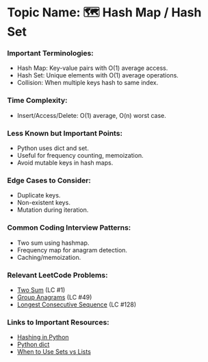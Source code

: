 # Topic Name: 🗺️ Hash Map / Hash Set

### Important Terminologies:
- Hash Map: Key-value pairs with O(1) average access.
- Hash Set: Unique elements with O(1) average operations.
- Collision: When multiple keys hash to same index.

### Time Complexity:
- Insert/Access/Delete: O(1) average, O(n) worst case.

### Less Known but Important Points:
- Python uses dict and set.
- Useful for frequency counting, memoization.
- Avoid mutable keys in hash maps.

### Edge Cases to Consider:
- Duplicate keys.
- Non-existent keys.
- Mutation during iteration.

### Common Coding Interview Patterns:
- Two sum using hashmap.
- Frequency map for anagram detection.
- Caching/memoization.

### Relevant LeetCode Problems:
- [Two Sum](https://leetcode.com/problems/two-sum/) (LC #1)
- [Group Anagrams](https://leetcode.com/problems/group-anagrams/) (LC #49)
- [Longest Consecutive Sequence](https://leetcode.com/problems/longest-consecutive-sequence/) (LC #128)

### Links to Important Resources:
- [Hashing in Python](https://realpython.com/python-hash-table/)
- [Python dict](https://docs.python.org/3/tutorial/datastructures.html#dictionaries)
- [When to Use Sets vs Lists](https://stackoverflow.com/questions/2831212/python-sets-vs-lists)